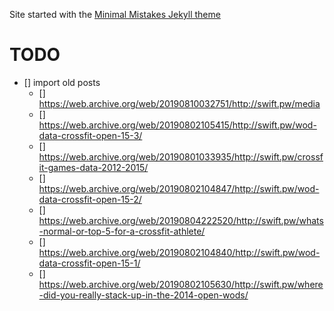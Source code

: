 Site started with the [Minimal Mistakes Jekyll theme](https://github.com/mmistakes/minimal-mistakes)


# TODO

- [] import old posts
    - [] https://web.archive.org/web/20190810032751/http://swift.pw/media
    - [] https://web.archive.org/web/20190802105415/http://swift.pw/wod-data-crossfit-open-15-3/
    - [] https://web.archive.org/web/20190801033935/http://swift.pw/crossfit-games-data-2012-2015/
    - [] https://web.archive.org/web/20190802104847/http://swift.pw/wod-data-crossfit-open-15-2/
    - [] https://web.archive.org/web/20190804222520/http://swift.pw/whats-normal-or-top-5-for-a-crossfit-athlete/
    - [] https://web.archive.org/web/20190802104840/http://swift.pw/wod-data-crossfit-open-15-1/
    - [] https://web.archive.org/web/20190802105630/http://swift.pw/where-did-you-really-stack-up-in-the-2014-open-wods/
